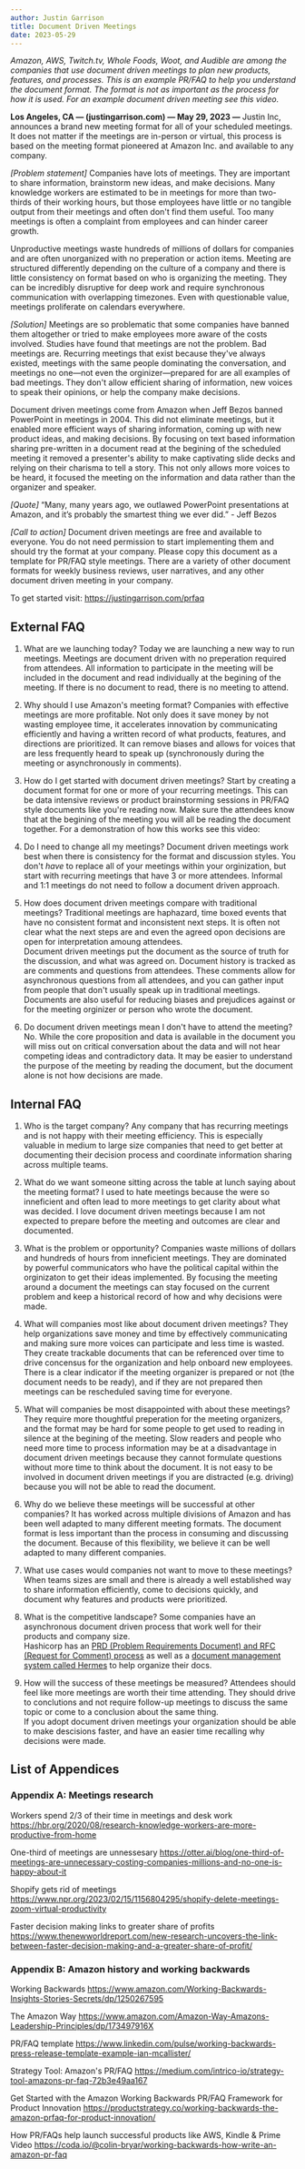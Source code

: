 ```yaml
---
author: Justin Garrison
title: Document Driven Meetings
date: 2023-05-29
---
```

_Amazon, AWS, Twitch.tv, Whole Foods, Woot, and Audible are among the companies that use document driven meetings to plan new products, features, and processes. This is an example PR/FAQ to help you understand the document format. The format is not as important as the process for how it is used. For an example document driven meeting see this video._

**Los Angeles, CA — (justingarrison.com) — May 29, 2023 —** Justin Inc, announces a brand new meeting format for all of your scheduled meetings.
It does not matter if the meetings are in-person or virtual, this process is based on the meeting format pioneered at Amazon Inc. and available to any company.

_[Problem statement]_ Companies have lots of meetings.
They are important to share information, brainstorm new ideas, and make decisions.
Many knowledge workers are estimated to be in meetings for more than two-thirds of their working hours, but those employees have little or no tangible output from their meetings and often don't find them useful.
Too many meetings is often a complaint from employees and can hinder career growth.

Unproductive meetings waste hundreds of millions of dollars for companies and are often unorganized with no preperation or action items.
Meeting are structured differently depending on the culture of a company and there is little consistency on format based on who is organizing the meeting.
They can be incredibly disruptive for deep work and require synchronous communication with overlapping timezones.
Even with questionable value, meetings proliferate on calendars everywhere.

_[Solution]_ Meetings are so problematic that some companies have banned them altogether or tried to make employees more aware of the costs involved.
Studies have found that meetings are not the problem.
Bad meetings are.
Recurring meetings that exist because they've always existed, meetings with the same people dominating the conversation, and meetings no one—not even the orginizer—prepared for are all examples of bad meetings.
They don't allow efficient sharing of information, new voices to speak their opinions, or help the company make decisions.

Document driven meetings come from Amazon when Jeff Bezos banned PowerPoint in meetings in 2004.
This did not eliminate meetings, but it enabled more efficient ways of sharing information, coming up with new product ideas, and making decisions.
By focusing on text based information sharing pre-written in a document read at the begining of the scheduled meeting it removed a presenter's ability to make captivating slide decks and relying on their charisma to tell a story.
This not only allows more voices to be heard, it focused the meeting on the information and data rather than the organizer and speaker.

_[Quote]_ “Many, many years ago, we outlawed PowerPoint presentations at Amazon, and it’s probably the smartest thing we ever did.” - Jeff Bezos

_[Call to action]_ Document driven meetings are free and available to everyone.
You do not need permission to start implementing them and should try the format at your company.
Please copy this document as a template for PR/FAQ style meetings.
There are a variety of other document formats for weekly business reviews, user narratives, and any other document driven meeting in your company.

To get started visit: https://justingarrison.com/prfaq

## External FAQ

1. What are we launching today?
Today we are launching a new way to run meetings.
Meetings are document driven with no preperation required from attendees.
All information to participate in the meeting will be included in the document and read individually at the begining of the meeting.
If there is no document to read, there is no meeting to attend.

2. Why should I use Amazon's meeting format?
Companies with effective meetings are more profitable.
Not only does it save money by not wasting employee time, it accelerates innovation by communicating efficiently and having a written record of what products, features, and directions are prioritized.
It can remove biases and allows for voices that are less frequently heard to speak up (synchronously during the meeting or asynchronously in comments).

3. How do I get started with document driven meetings?
Start by creating a document format for one or more of your recurring meetings.
This can be data intensive reviews or product brainstorming sessions in PR/FAQ style documents like you're reading now.
Make sure the attendees know that at the begining of the meeting you will all be reading the document together.
For a demonstration of how this works see this video: 

4. Do I need to change all my meetings?
Document driven meetings work best when there is consistency for the format and discussion styles.
You don't _have_ to replace all of your meetings within your orginization, but start with recurring meetings that have 3 or more attendees.
Informal and 1:1 meetings do not need to follow a document driven approach.

5. How does document driven meetings compare with traditional meetings?
Traditional meetings are haphazard, time boxed events that have no consistent format and inconsistent next steps. 
It is often not clear what the next steps are and even the agreed opon decisions are open for interpretation amoung attendees.  
Document driven meetings put the document as the source of truth for the discussion, and what was agreed on.
Document history is tracked as are comments and questions from attendees. 
These comments allow for asynchronous questions from all attendees, and you can gather input from people that don't usually speak up in traditional meetings. 
Documents are also useful for reducing biases and prejudices against or for the meeting orginizer or person who wrote the document.

6. Do document driven meetings mean I don't have to attend the meeting?
No.
While the core proposition and data is available in the document you will miss out on critical conversation about the data and will not hear competing ideas and contradictory data.
It may be easier to understand the purpose of the meeting by reading the document, but the document alone is not how decisions are made.

## Internal FAQ

1. Who is the target company?
Any company that has recurring meetings and is not happy with their meeting efficiency.
This is especially valuable in medium to large size companies that need to get better at documenting their decision process and coordinate information sharing across multiple teams.

2. What do we want someone sitting across the table at lunch saying about the meeting format?
I used to hate meetings because the were so inneficient and often lead to more meetings to get clarity about what was decided. 
I love document driven meetings because I am not expected to prepare before the meeting and outcomes are clear and documented.

3. What is the problem or opportunity?
Companies waste millions of dollars and hundreds of hours from inneficient meetings. 
They are dominated by powerful communicators who have the political capital within the orginizaton to get their ideas implemented.
By focusing the meeting around a document the meetings can stay focused on the current problem and keep a historical record of how and why decisions were made.

4. What will companies most like about document driven meetings?
They help organizations save money and time by effectively communicating and making sure more voices can participate and less time is wasted. 
They create trackable documents that can be referenced over time to drive concensus for the organization and help onboard new employees.
There is a clear indicator if the meeting organizer is prepared or not (the document needs to be ready), and if they are not prepared then meetings can be rescheduled saving time for everyone.

5. What will companies be most disappointed with about these meetings?
They require more thoughtful preperation for the meeting organizers, and the format may be hard for some people to get used to reading in silence at the begining of the meeting.
Slow readers and people who need more time to process information may be at a disadvantage in document driven meetings because they cannot formulate questions without more time to think about the document.
It is not easy to be involved in document driven meetings if you are distracted (e.g. driving) because you will not be able to read the document.

6. Why do we believe these meetings will be successful at other companies?
It has worked across multiple divisions of Amazon and has been well adapted to many different meeting formats.
The document format is less important than the process in consuming and discussing the document.
Because of this flexibility, we believe it can be well adapted to many different companies.

7. What use cases would companies not want to move to these meetings?
When teams sizes are small and there is already a well established way to share information efficiently, come to decisions quickly, and document why features and products were prioritized.

8. What is the competitive landscape?
Some companies have an asynchronous document driven process that work well for their products and company size.  
Hashicorp has an [PRD (Problem Requirements Document) and RFC (Request for Comment) process](https://works.hashicorp.com/articles/writing-practices-and-culture) as well as a [document management system called Hermes](https://www.hashicorp.com/blog/introducing-hermes-an-open-source-document-management-system) to help organize their docs. 

9. How will the success of these meetings be measured?
Attendees should feel like more meetings are worth their time attending.
They should drive to conclutions and not require follow-up meetings to discuss the same topic or come to a conclusion about the same thing.  
If you adopt document driven meetings your organization should be able to make descisions faster, and have an easier time recalling why decisions were made.

## List of Appendices

### Appendix A: Meetings research

Workers spend 2/3 of their time in meetings and desk work https://hbr.org/2020/08/research-knowledge-workers-are-more-productive-from-home

One-third of meetings are unnessesary https://otter.ai/blog/one-third-of-meetings-are-unnecessary-costing-companies-millions-and-no-one-is-happy-about-it

Shopify gets rid of meetings https://www.npr.org/2023/02/15/1156804295/shopify-delete-meetings-zoom-virtual-productivity

Faster decision making links to greater share of profits https://www.thenewworldreport.com/new-research-uncovers-the-link-between-faster-decision-making-and-a-greater-share-of-profit/

### Appendix B: Amazon history and working backwards

Working Backwards https://www.amazon.com/Working-Backwards-Insights-Stories-Secrets/dp/1250267595

The Amazon Way https://www.amazon.com/Amazon-Way-Amazons-Leadership-Principles/dp/173497916X

PR/FAQ template https://www.linkedin.com/pulse/working-backwards-press-release-template-example-ian-mcallister/

Strategy Tool: Amazon's PR/FAQ https://medium.com/intrico-io/strategy-tool-amazons-pr-faq-72b3e49aa167

Get Started with the Amazon Working Backwards PR/FAQ Framework for Product Innovation https://productstrategy.co/working-backwards-the-amazon-prfaq-for-product-innovation/

How PR/FAQs help launch successful products like AWS, Kindle & Prime Video https://coda.io/@colin-bryar/working-backwards-how-write-an-amazon-pr-faq
